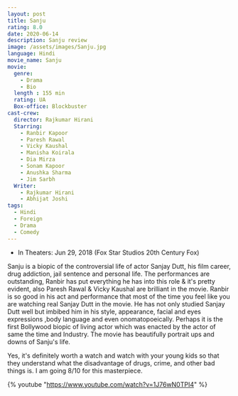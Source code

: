```yaml
---
layout: post
title: Sanju
rating: 8.0
date: 2020-06-14
description: Sanju review
image: /assets/images/Sanju.jpg
language: Hindi
movie_name: Sanju
movie:
  genre: 
    - Drama
    - Bio
  length : 155 min
  rating: UA
  Box-office: Blockbuster
cast-crew:
  director: Rajkumar Hirani
  Starring: 
    - Ranbir Kapoor
    - Paresh Rawal
    - Vicky Kaushal
    - Manisha Koirala
    - Dia Mirza
    - Sonam Kapoor
    - Anushka Sharma
    - Jim Sarbh
  Writer: 
    - Rajkumar Hirani
    - Abhijat Joshi
tags:
  - Hindi
  - Foreign
  - Drama
  - Comedy
---
```

- In Theaters: Jun 29, 2018 (Fox Star Studios 20th Century Fox)

Sanju is a biopic of the controversial life of actor Sanjay Dutt, his film career, drug addiction, jail sentence and personal life. The performances are outstanding, Ranbir has put everything he has into this role & it's pretty evident, also Paresh Rawal & Vicky Kaushal are brilliant in the movie. Ranbir is so good in his act and performance that most of the time you feel like you are watching real Sanjay Dutt in the movie. He has not only studied Sanjay Dutt well but imbibed him in his style, appearance, facial and eyes expressions ,body language and even onomatopoeically. Perhaps it is the first Bollywood biopic of living actor which was enacted by the actor of same the time and Industry. The movie has beautifully portrait ups and downs of Sanju's life. 

Yes, it's definitely worth a watch and watch with your young kids so that they understand what the disadvantage of drugs, crime, and other bad things is. I am going 8/10 for this masterpiece.

{% youtube "https://www.youtube.com/watch?v=1J76wN0TPI4" %}